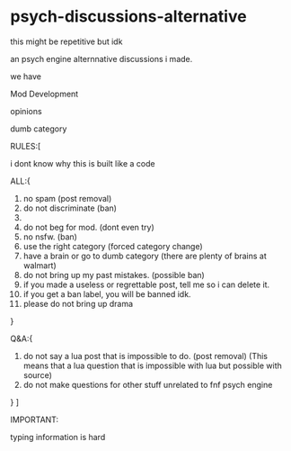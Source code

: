 # psych-discussions-alternative
this might be repetitive but idk

an psych engine alternnative discussions i made.

we have 

Mod Development

opinions

dumb category

RULES:[

i dont know why this is built like a code

ALL:{

1. no spam (post removal)
2. do not discriminate (ban)
3.
4. do not beg for mod. (dont even try)
5. no nsfw. (ban)
6. use the right category (forced category change)
7. have a brain or go to dumb category (there are plenty of brains at walmart) 
8. do not bring up my past mistakes. (possible ban)
9. if you made a useless or regrettable post, tell me so i can delete it.
10. if you get a ban label, you will be banned idk.
11. please do not bring up drama

}

Q&A:{

1. do not say a lua post that is impossible to do. (post removal)
(This means that a lua question that is impossible with lua but possible with source)
2. do not make questions for other stuff unrelated to fnf psych engine

}
]

IMPORTANT:

typing information is hard
